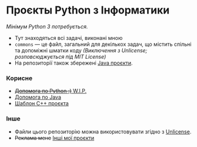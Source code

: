 # Проєкты Python з Інформатики

_Мінімум Python 3 потребується._

- Тут знаходяться всі задачі, виконані мною
- `commons` — це файл, загальний для декількох задач, що містить спільні та допоміжні шматки коду _(Виключення з Unlicense; розповсюджується під MIT License)_
- На репозиторії також збережені [Java проєкти](https://github.com/yaBobJonez/Homework/tree/java).

### Корисне

- [~~Допомога по Python ;)~~ W.I.P.](#)
- [Допомога по Java](https://yaBobJonez.github.io/Homework/CS)
- [Шаблон C++ проєкта](https://github.com/yaBobJonez/Homework/tree/cpp/CPP_template)

### Інше

- Файли цього репозиторію можна використовувати згідно з [Unlicense](https://github.com/yaBobJonez/Homework/blob/python/LICENSE).
- ~~Реклама мене~~ [Інші мої проєкти](https://github.com/yaBobJonez?tab=repositories)
